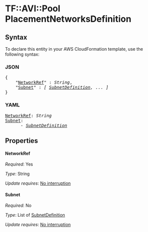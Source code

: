 # TF::AVI::Pool PlacementNetworksDefinition

## Syntax

To declare this entity in your AWS CloudFormation template, use the following syntax:

### JSON

<pre>
{
    "<a href="#networkref" title="NetworkRef">NetworkRef</a>" : <i>String</i>,
    "<a href="#subnet" title="Subnet">Subnet</a>" : <i>[ <a href="subnetdefinition.md">SubnetDefinition</a>, ... ]</i>
}
</pre>

### YAML

<pre>
<a href="#networkref" title="NetworkRef">NetworkRef</a>: <i>String</i>
<a href="#subnet" title="Subnet">Subnet</a>: <i>
      - <a href="subnetdefinition.md">SubnetDefinition</a></i>
</pre>

## Properties

#### NetworkRef

_Required_: Yes

_Type_: String

_Update requires_: [No interruption](https://docs.aws.amazon.com/AWSCloudFormation/latest/UserGuide/using-cfn-updating-stacks-update-behaviors.html#update-no-interrupt)

#### Subnet

_Required_: No

_Type_: List of <a href="subnetdefinition.md">SubnetDefinition</a>

_Update requires_: [No interruption](https://docs.aws.amazon.com/AWSCloudFormation/latest/UserGuide/using-cfn-updating-stacks-update-behaviors.html#update-no-interrupt)


